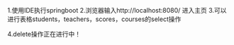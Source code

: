 1.使用IDE执行springboot
2.浏览器输入http://localhost:8080/    进入主页
3.可以进行表格students，teachers，scores，courses的select操作

4.delete操作正在进行中！

